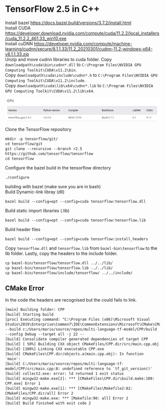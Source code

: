 # TensorFlow 2.5 in C++
Install bazel https://docs.bazel.build/versions/3.7.2/install.html <br>
Install CUDA https://developer.download.nvidia.com/compute/cuda/11.2.2/local_installers/cuda_11.2.2_461.33_win10.exe <br>
Install cuDNN https://developer.nvidia.com/compute/machine-learning/cudnn/secure/8.1.1.33/11.2_20210301/cudnn-11.2-windows-x64-v8.1.1.33.zip <br>
Unzip and move cudnn libraries to cuda folder.
Copy `downloadpath\cuda\bin\cudnn*.dll` to `C:\Program Files\NVIDIA GPU Computing Toolkit\CUDA\v11.2\bin`. <br>
Copy `downloadpath\cuda\include\cudnn*.h` to `C:\Program Files\NVIDIA GPU Computing Toolkit\CUDA\v11.2\include`. <br>
Copy `downloadpath\cuda\lib\x64\cudnn*.lib` to `C:\Program Files\NVIDIA GPU Computing Toolkit\CUDA\v11.2\lib\x64`. <br>

![tools.png](tools.png)

Clone the TensorFlow repository
```
mkdir -p tensorflow/git/
cd tensorflow/git
git clone --recursive --branch r2.5 https://github.com/tensorflow/tensorflow
cd tensorflow
```

Configure the bazel build in the tensorflow directory
```
./configure
```

building with bazel (make sure you are in bash) <br>
Build Dynamic-link libray (dll)
```
bazel build --config=opt --config=cuda tensorflow:tensorflow.dll
```

Build static import libraries (.lib)
```
bazel build --config=opt --config=cuda tensorflow:tensorflow.lib
```

Build header files
```
bazel build --config=opt --config=cuda tensorflow:install_headers
```

Copy `tensorflow.dll` and `tensorflow.lib` from `bazel-bin\tensorflow` to the lib folder. Lastly, copy the headers to the include folder.
```
cp bazel-bin/tensorflow/tensorflow.dll ../../lib/
cp bazel-bin/tensorflow/tensorflow.lib ../../lib/
cp bazel-bin/tensorflow/include/tensorflow/ ../../include/
```

## CMake Error
In the code the headers are recognised but the could fails to link.
```
[main] Building folder: CPP 
[build] Starting build
[proc] Executing command: "C:\Program Files (x86)\Microsoft Visual Studio\2019\Enterprise\Common7\IDE\CommonExtensions\Microsoft\CMake\CMake\bin\cmake.exe" --build c:/Users/mario/source/repos/multi-language-tf-model/CPP/build --config Debug --target all -j 22 --
[build] Consolidate compiler generated dependencies of target CPP
[build] [ 50%] Building CXX object CMakeFiles/CPP.dir/src/main.cpp.obj
[build] [100%] Linking CXX executable CPP.exe
[build] CMakeFiles\CPP.dir/objects.a(main.cpp.obj): In function `main':
[build] C:/Users/mario/source/repos/multi-language-tf-model/CPP/src/main.cpp:8: undefined reference to `tf_git_version()'
[build] collect2.exe: error: ld returned 1 exit status
[build] mingw32-make.exe[2]: *** [CMakeFiles\CPP.dir\build.make:100: CPP.exe] Error 1
[build] mingw32-make.exe[1]: *** [CMakeFiles\Makefile2:82: CMakeFiles/CPP.dir/all] Error 2
[build] mingw32-make.exe: *** [Makefile:90: all] Error 2
[build] Build finished with exit code 2
```